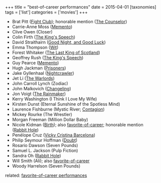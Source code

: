+++
title = "best-of-career performances"
date = 2015-04-01
[taxonomies]
tags = ['list']
categories = ['movies']
+++

- Brat Pitt ([Fight Club]); honorable mention ([The Counselor])
- Carrie-Anne Moss ([Memento])
- Clive Owen (Closer)
- Colin Firth ([The King's Speech])
- David Straithairn ([Good Night, and Good Luck])
- Emma Thompson ([Wit])
- Forest Whitaker ([The Last King of Scotland])
- Geoffrey Rush ([The King's Speech])
- Guy Pearce ([Memento])
- Hugh Jackman ([Prisoners])
- Jake Gyllenhaal ([Nightcrawler])
- Jet Li ([The Warlords])
- John Carroll Lynch (Zodiac)
- John Malkovich ([Changeling])
- Jon Voigt ([The Rainmaker])
- Kerry Washington (I Think I Love My Wife)
- Kirsten Dunst (Eternal Sunshine of the Spotless Mind)
- Laurence Fishburne (Mystic River; [Contagion])
- Mickey Rourke (The Wrestler)
- Morgan Freeman (Million Dollar Baby)
- Nicole Kidman ([Birth]); also [favorite-of-career]; honorable
  mention ([Rabbit Hole])
- Penélope Cruz ([Vicky Cristina Barcelona])
- Philip Seymour Hoffman ([Doubt])
- Rosario Dawson (Seven Pounds)
- Samuel L. Jackson (Pulp Fiction)
- Sandra Oh ([Rabbit Hole])
- Will Smith (Ali); also [favorite-of-career]
- Woody Harrelson (Seven Pounds)

related: [favorite-of-career performances][favorite-of-career]

[Fight Club]: http://tshepang.net/fight-club-1999
[The Counselor]: http://tshepang.net/the-counselor-2013
[Memento]: http://tshepang.net/memento-2000
[The King's Speech]: http://tshepang.net/the-king-s-speech-2010
[Good Night, and Good Luck]: http://tshepang.net/good-night-and-good-luck-2005
[Wit]: http://tshepang.net/wit-2001
[The Last King of Scotland]: http://tshepang.net/the-last-king-of-scotland-2006
[Prisoners]: http://tshepang.net/prisoners-2013
[Nightcrawler]: http://tshepang.net/nightcrawler
[The Warlords]: http://tshepang.net/the-warlords-2007
[Changeling]: http://tshepang.net/changeling-2008
[The Rainmaker]: http://tshepang.net/the-rainmaker-1997
[Contagion]: http://tshepang.net/contagion-2011
[Birth]: http://tshepang.net/birth-2004
[favorite-of-career]: http://tshepang.net/favorite-of-career-performances
[Rabbit Hole]: http://tshepang.net/rabbit-hole-2010
[Vicky Cristina Barcelona]: http://tshepang.net/vicky-cristina-barcelona-2008
[Doubt]: http://tshepang.net/doubt-2008
